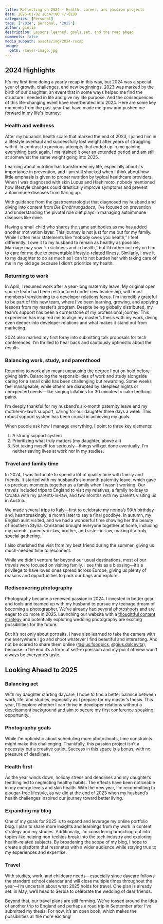 ```yaml
---
title: Reflecting on 2024 - Health, career, and passion projects
date: 2025-01-02 16:47:00 +/-0100
categories: [Personal]
tags: ['2024', personal, '2025']     
author: giulia
description: Lessons learned, goals set, and the road ahead
comments: false
media_subpath: assets/img/2024-recap
image:
  path: /cover-image.jpg
---
```


## 2024 Highlights

It's my first time doing a yearly recap in this way, but 2024 was a special year of growth, challenges, and new beginnings. 2023 was marked by the birth of our daughter, an event that in some ways helped me find the structure I needed in life and give my life purpose. And the consequences of this life-changing event have reverberated into 2024. Here are some key moments from the past year that have made me grow and pushed me forward in my life's journey: 

### Health and wellness

After my huband’s health scare that marked the end of 2023, I joined him in a lifestyle overhaul and successfully lost weight after years of struggling with it. In contrast to previous attempts that ended up in me gaining everything back again, I maintained it over an extended period and am still at somewhat the same weight going into 2025\. 

Learning about nutrition has transformed my life, especially about its importance in prevention, and I am still shocked when I think about how little emphasis is given to proper nutrition by typical healthcare providers. When I was diagnosed with skin Lupus and Hashimoto, nobody mentioned how lifestyle changes could drastically improve symptoms and prevent autoimmune diseases from flaring up. 

With guidance from the gastroenterologist that diagnosed my husband and diving into content from *Die Ernährungsdocs*, I’ve focused on prevention and understanding the pivotal role diet plays in managing autoimmune diseases like mine.

Having a small child who shares the same antibodies as me has added another motivation layer. This journey is not just for me but for my family. While I often hear statements like “nobody owes you health,” I feel differently. I owe it to my husband to remain as healthy as possible. Marriage may vow “in sickness and in health,” but I’d rather not rely on him to care for me due to preventable lifestyle-related illness. Similarly, I owe it to my daughter to do as much as I can to not burden her with taking care of me in my old age because I didn’t prioritize my health.

### Returning to work

In April, I resumed work after a year-long maternity leave. My original open source team had been restructured under new leadership, with most members transitioning to a developer relations focus. I’m incredibly grateful to be part of this new team, where I’ve been learning, growing, and applying lessons from my master’s program. Despite being globally distributed, my team’s support has been a cornerstone of my professional journey. This experience has inspired me to align my master’s thesis with my work, diving even deeper into developer relations and what makes it stand out from marketing.

2024 also marked my first foray into submitting talk proposals for tech conferences. I'm thrilled to hear back and cautiously optimistic about the results.

### Balancing work, study, and parenthood

Returning to work also meant unpausing the degree I put on hold before giving birth. Balancing the responsibilities of work and study alongside caring for a small child has been challenging but rewarding. Some weeks feel manageable, while others are disrupted by sleepless nights or unexpected needs—like singing lullabies for 30 minutes to calm teething pains.

I’m deeply thankful for my husband’s six-month paternity leave and my mother-in-law’s support, caring for our daughter three days a week. This robust support system has been crucial in achieving my goals. 

When people ask how I manage everything, I point to three key elements:

1. A strong support system  
2. Prioritizing what truly matters (my daughter, above all)  
3. Not taking myself too seriously—things will get done eventually. I'm neither saving lives at work nor in my studies.

### Travel and family time

In 2024, I was fortunate to spend a lot of quality time with family and friends. It started with my husband’s six-month paternity leave, which gave us precious moments together as a family when I wasn’t working. Our travels included trips to England to visit my relatives, a family holiday to Croatia with my parents-in-law, and two months with my parents visiting us in Austria.

We made several trips to Italy—first to celebrate my nonna’s 90th birthday and, heartbreakingly, a month later to say a final goodbye. In autumn, my English aunt visited, and we had a wonderful time showing her the beauty of Southern Styria. Christmas brought everyone together at home, including my parents, parents-in-law, brother, and sister-in-law, making it a truly special gathering.

I also cherished the visit from my best friend during the summer, giving us much-needed time to reconnect. 

While we didn’t venture far beyond our usual destinations, most of our travels were focused on visiting family. I see this as a blessing—it’s a privilege to have loved ones spread across Europe, giving us plenty of reasons and opportunities to pack our bags and explore.

### Rediscovering photography

Photography became a renewed passion in 2024\. I invested in better gear and tools and teamed up with my husband to pursue my teenage dream of becoming a photographer. We’ve already had [several photoshoots](https://giuandtom.lightfolio.com/) and are eager to do more in 2025\. Launching our website with a [thoughtful content strategy](https://medium.com/@giulia.dipietro/leveraging-my-content-strategy-degree-to-build-a-thriving-photography-business-a82f65d29ca4) and potentially exploring wedding photography are exciting possibilities for the future.

But it’s not only about portraits, I have also learned to take the camera with me everywhere I go and shoot whatever I find beautiful and interesting. And not be scared to share them online ([@gius.foodpics](https://www.instagram.com/gius.foodpics/), [@gius.dolcevita](https://www.instagram.com/gius.dolcevita/)), because in the end it’s a form of self-expression and my point of view won’t always be everyone’s taste. 

## Looking Ahead to 2025

### Balancing act

With my daughter starting daycare, I hope to find a better balance between work, life, and studies, especially as I prepare for my master’s thesis. This year, I’ll explore whether I can thrive in developer relations without a development background and aim to secure my first conference speaking opportunity.

### Photography goals

While I’m optimistic about scheduling more photoshoots, time constraints might make this challenging. Thankfully, this passion project isn’t a necessity but a creative outlet. Success in this space is a bonus, with no pressure of deadlines.

### Health first

As the year winds down, holiday stress and deadlines and my daughter’s teething led to neglecting healthy habits. The effects have been noticeable in my energy levels and skin health. With the new year, I’m recommitting to a sugar-free lifestyle, as we did at the end of 2023 when my husband’s health challenges inspired our journey toward better living.

### Expanding my blog

One of my goals for 2025 is to expand and leverage my online portfolio blog. I plan to share more insights and learnings from my work in content strategy and my studies. Additionally, I’m considering branching out into topics like helping non-techies break into the tech industry and exploring health-related subjects. By broadening the scope of my blog, I hope to create a platform that resonates with a wider audience while staying true to my experiences and expertise.

### Travel

With studies, work, and childcare needs—especially since daycare follows the standard school calendar and will close multiple times throughout the year—I’m uncertain about what 2025 holds for travel. One plan is already set: in May, we’ll head to Serbia to celebrate the wedding of dear friends. 

Beyond that, our travel plans are still forming. We’ve tossed around the idea of another trip to England and perhaps a road trip in September after I’ve submitted my thesis. For now, it’s an open book, which makes the possibilities all the more exciting\!
